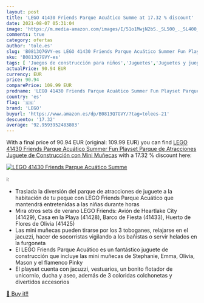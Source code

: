 ```yaml
---
layout: post
title: 'LEGO 41430 Friends Parque Acuático Summe at 17.32 % discount'
date: 2021-08-07 05:31:04
image: 'https://m.media-amazon.com/images/I/51o1MwjN2bS._SL500_._SL400_.jpg'
comments: true
category: ofertas
author: 'tole.es'
slug: 'B0813Q7GVY-es LEGO 41430 Friends Parque Acuático Summer Fun Playset...'
sku: 'B0813Q7GVY-es'
tags: [ 'Juegos de construcción para niños','Juguetes','Juguetes y juegos','lego', ]
actualPrice: 90.94 EUR
currency: EUR
price: 90.94
comparePrice: 109.99 EUR
prodname: 'LEGO 41430 Friends Parque Acuático Summer Fun Playset Parque de Atracciones Juguete de Construcción con Mini Muñecas'
country: 'es'
flag: '🇪🇸'
brand: 'LEGO'
buyurl: 'https://www.amazon.es/dp/B0813Q7GVY/?tag=tolees-21'
descuento: '17.32'
average: '92.9593952483803'
---
```


With a final price of 90.94 EUR (original: 109.99 EUR) you can find [LEGO 41430 Friends Parque Acuático Summer Fun Playset Parque de Atracciones Juguete de Construcción con Mini Muñecas](https://www.amazon.es/dp/B0813Q7GVY/?tag=tolees-21) with a  17.32 % discount here:

[![LEGO 41430 Friends Parque Acuático Summe](https://m.media-amazon.com/images/I/51o1MwjN2bS._SL500_._SL400_.jpg)](https://www.amazon.es/dp/B0813Q7GVY/?tag=tolees-21)

ℹ️:

- Traslada la diversión del parque de atracciones de juguete a la habitación de tu peque con LEGO Friends Parque Acuático que mantendrá entretenidas a las niñas durante horas
- Mira otros sets de verano LEGO Friends: Avión de Heartlake City (41429), Casa en la Playa (41428), Barco de Fiesta (41433), Huerto de Flores de Olivia (41425)
- Las mini muñecas pueden tirarse por los 3 toboganes, relajarse en el jacuzzi, hacer de socorristas vigilando a los bañistas o servir helados en la furgoneta
- El LEGO Friends Parque Acuático es un fantástico juguete de construcción que incluye las mini muñecas de Stephanie, Emma, Olivia, Mason y el flamenco Pinky
- El playset cuenta con jacuzzi, vestuarios, un bonito flotador de unicornio, ducha y aseo, además de 3 coloridas colchonetas y divertidos accesorios

[🛒 Buy it!!](https://www.amazon.es/dp/B0813Q7GVY/?tag=tolees-21)
